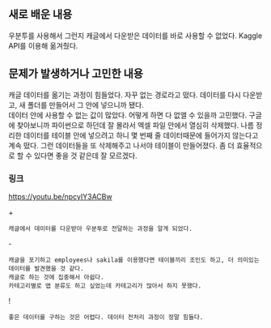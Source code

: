 ## 새로 배운 내용
우분투를 사용해서 그런지 캐글에서 다운받은 데이터를 바로 사용할 수 없었다. Kaggle API를 이용해 옮겨줬다.

## 문제가 발생하거나 고민한 내용
캐글 데이터를 옮기는 과정이 힘들었다. 자꾸 없는 경로라고 떴다. 데이터를 다시 다운받고, 새 폴더를 만들어서 그 안에 넣으니까 됐다.<br>
데이터 안에 사용할 수 없는 값이 많았다. 어떻게 하면 다 없앨 수 있을까 고민했다. 구글에 찾아보니까 파이썬으로 하던데 잘 몰라서 엑셀 파일 안에서 열심히 삭제했다. 나름 정리한 데이터를 테이블 안에 넣으려고 하니 몇 번째 줄 데이터때문에 들어가지 않는다고 계속 떴다. 그런 데이터들을 또 삭제해주고 나서야 테이블이 만들어졌다. 좀 더 효율적으로 할 수 있다면 좋을 것 같은데 잘 모르겠다.

### 링크
  https://youtu.be/npcyIY3ACBw
  
  \+
  ``` 
  캐글에서 데이터를 다운받아 우분투로 전달하는 과정을 알게 되었다.
  ``` 
  \- <br>
  ``` 
  캐글을 포기하고 employees나 sakila를 이용했다면 테이블끼리 조인도 하고, 더 의미있는 데이터를 발견했을 것 같다. 
  캐글로 하는 것에 집중해서 아쉽다.
  카테고리별로 앱 분류도 하고 싶었는데 카테고리가 많아서 하지 못했다.
  ``` 
  
  ! <br>
  ``` 
  좋은 데이터를 구하는 것은 어렵다. 데이터 전처리 과정이 정말 힘들다.
  ``` 
